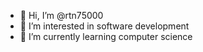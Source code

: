 - 👋 Hi, I’m @rtn75000
- 👀 I’m interested in software development
- 🌱 I’m currently learning computer science 

<!---
rtn75000/rtn75000 is a ✨ special ✨ repository because its `README.md` (this file) appears on your GitHub profile.
You can click the Preview link to take a look at your changes.
--->
